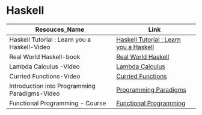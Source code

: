 # Haskell

Resouces_Name  |Link
--- |---
Haskell Tutorial : Learn you a Haskell-Video|[Haskell Tutorial : Learn you a Haskell](https://www.youtube.com/playlist?list=PLwiOlW12BuPZUxA2gISnWV32mp26gNq56)
Real World Haskell-book|[Real World Haskell](http://book.realworldhaskell.org/)
Lambda Calculus -Video|[Lambda Calculus](https://www.youtube.com/watch?v=eis11j_iGMs)
Curried Functions-Video|[Curried Functions](https://www.youtube.com/watch?v=psmu_VAuiag&feature=youtu.be)
Introduction into Programming Paradigms-Video|[Programming Paradigms](https://www.youtube.com/watch?v=sqV3pL5x8PI)
Functional Programming - Course|[Functional Programming](http://www.cs.uu.nl/docs/vakken/fp/2019/lectures.html)
